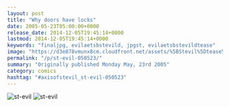 ```yaml
---
layout: post
title: "Why doors have locks"
date: 2005-05-23T05:00:00+0000
release_date: 2014-12-05T19:45:14+0000
lastmod: 2014-12-05T19:45:14+0000
keywords: "finaljpg, evilaetsbstevild, jpgst, evilaetsbstevildtease"
image: "https://d3e878vmunx8cm.cloudfront.net/assets/%5BStevil%5Dtease5-23-05.jpg"
permalink: "/p/st-evil-050523/"
summary: "Originally published Monday May, 23rd 2005"
category: comics
hashtag: "#axisofstevil_st-evil-050523"
---
```


![st-evil](https://d3e878vmunx8cm.cloudfront.net/assets/%5BStevil%5Dtease5-23-05.jpg)
![st-evil](https://d3e878vmunx8cm.cloudfront.net/assets/%5Bstevil%5D5-23-05final1.jpg)
